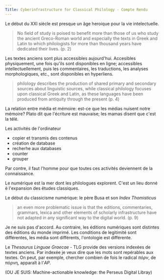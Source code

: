 ```yaml
---
Title: Cyberinfrastructure for Classical Philology - Compte Rendu
--- 
```


Le début du XXI siècle est presque un âge heroique pour la vie intelectuelle. 

> No field of study is poised to benefit more than those of us who study the ancient Greco-Roman world and especially the texts in Greek and Latin to which philologists for more than thousand years have dedicated their lives. (p. 2)

Les textes anciens sont plus accessibles aujourd'hui. Accesibles physiquement, une fois qu'ils sont disponibles en ligne; accessibles intellectuellement, puis les commentaires, les traductions, les analyses morphologiques, etc., sont disponibles en hyperliens. 

> philology describes the production of shared primary and secondary sources about linguistic sources, while classical philology focuses upon classical Greek and Latin, as these languages have been produced from antiquity through the present (p. 4)

La relation entre média et mémoire: est-ce que les médias nuisent notre mémoire? Plato dit que l'écriture est mauvaise; les mamas disent que c'est la télé. 

Les activités de l'ordinateur 
- copier et transmis des contenus
- création de database 
- recherhe aux databases
- counter
- grouper 

Par contre, il faut l'homme pour que toutes ces activités deviennent de la connaissance. 

Le numérique est la mer dont les philologues explorent. C'est un lieu donné è l'expansion des êtudes classiques. 

Le début du classicisme numérique: le père Busa et son *Index Thomisticus* 

> an even more problematic issue is that the editions, commentaries, grammars, lexica and other elements of scholarly infrastructure have not adapted in any significant way to the digital world. (p. 9)

Je ne suis pas d'accord. Au contraire, les éditions numériques sont distintes des éditions du monde imprimé. Les conditions de legitimité sont différentes, les média sont différents, l'ontologie est différente. 

Le *Thesaurus Linguae Graecae* - TLG provide des versions indexées de textes anciens. Par indexée je veux dire que les mots sont repérables aux textes. On peut, par exemple, chercher combien de fois le radical *πόρν*, de πόρνη, apparaît à l'*AP*. 

(OU JE SUIS: Machine-actionable knowledge: the Perseus Digital Libray)